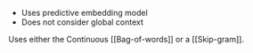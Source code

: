 - Uses predictive embedding model
- Does not consider global context

Uses either the Continuous [[Bag-of-words]] or a [[Skip-gram]].